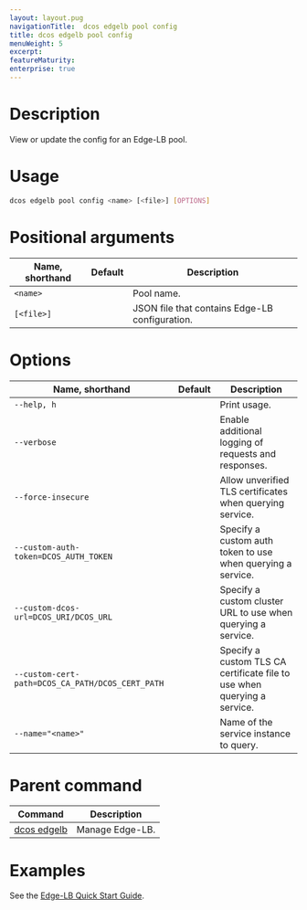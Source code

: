 ```yaml
---
layout: layout.pug
navigationTitle:  dcos edgelb pool config
title: dcos edgelb pool config
menuWeight: 5
excerpt:
featureMaturity:
enterprise: true
---
```



# Description
View or update the config for an Edge-LB pool.

# Usage

```bash
dcos edgelb pool config <name> [<file>] [OPTIONS]
```

# Positional arguments

| Name, shorthand | Default | Description |
|---------|-------------|-------------|
| `<name>`   |             |  Pool name. |
| `[<file>]`   |             |  JSON file that contains Edge-LB configuration.  |

# Options

| Name, shorthand | Default | Description |
|---------|-------------|-------------|
| `--help, h`   |             |  Print usage. |
| `--verbose`   |             |  Enable additional logging of requests and responses. |
| `--force-insecure`   |             |  Allow unverified TLS certificates when querying service. |
| `--custom-auth-token=DCOS_AUTH_TOKEN`   |             |  Specify a custom auth token to use when querying a service. |
| `--custom-dcos-url=DCOS_URI/DCOS_URL`   |             |  Specify a custom cluster URL to use when querying a service. |
| `--custom-cert-path=DCOS_CA_PATH/DCOS_CERT_PATH`   |             |  Specify a custom TLS CA certificate file to use when querying a service. |
| `--name="<name>"`   |             |  Name of the service instance to query. |

# Parent command

| Command | Description |
|---------|-------------|
| [dcos edgelb](/1.10/cli/command-reference/dcos-edgelb/) |  Manage Edge-LB. |

# Examples

See the [Edge-LB Quick Start Guide](/1.10/networking/edge-lb/quickstart/).